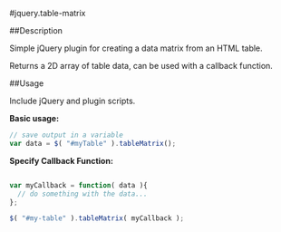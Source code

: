 #jquery.table-matrix

##Description

Simple jQuery plugin for creating a data matrix from an HTML table.

Returns a 2D array of table data, can be used with a callback function.

##Usage

Include jQuery and plugin scripts.

**Basic usage:**
```js
// save output in a variable
var data = $( "#myTable" ).tableMatrix();
```

**Specify Callback Function:**
```js

var myCallback = function( data ){
  // do something with the data...
};

$( "#my-table" ).tableMatrix( myCallback );
```

